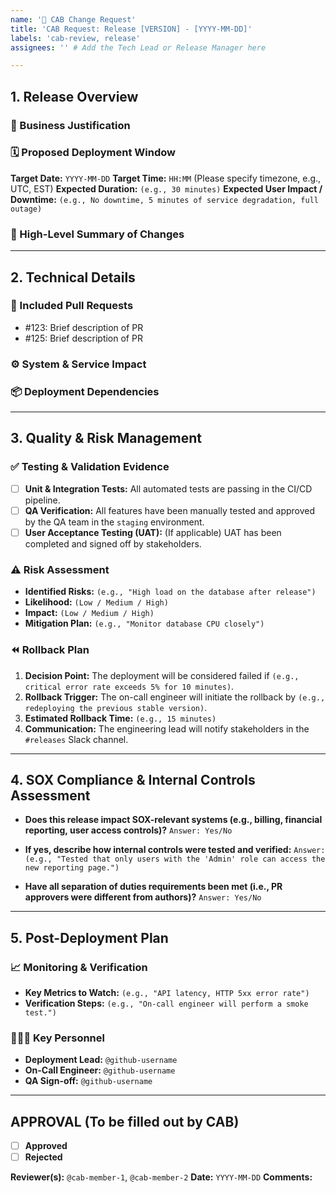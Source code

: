 ```yaml
---
name: '🚀 CAB Change Request'
title: 'CAB Request: Release [VERSION] - [YYYY-MM-DD]'
labels: 'cab-review, release'
assignees: '' # Add the Tech Lead or Release Manager here

---
```


<!-- 
Please fill out this template completely to ensure a smooth and fast review process. 
Provide as much detail as possible for each section.
-->

## 1. Release Overview

### 🎯 Business Justification
<!-- 
What is the primary goal of this release? 
What business value does it deliver, or what problem does it solve? 
-->

### 🗓️ Proposed Deployment Window
**Target Date:** `YYYY-MM-DD`
**Target Time:** `HH:MM` (Please specify timezone, e.g., UTC, EST)
**Expected Duration:** `(e.g., 30 minutes)`
**Expected User Impact / Downtime:** `(e.g., No downtime, 5 minutes of service degradation, full outage)`

### 📝 High-Level Summary of Changes
<!-- 
Provide a non-technical summary of the features, fixes, or changes included in this release. 
-->

---

## 2. Technical Details

### 🔗 Included Pull Requests
<!-- 
List all merged Pull Requests that are part of this release.
This provides a direct audit trail to the code changes.
-->
- #123: Brief description of PR
- #125: Brief description of PR

### ⚙️ System & Service Impact
<!-- 
What applications, services, or infrastructure components are affected by this change? 
-->

### 📦 Deployment Dependencies
<!-- 
Are there any prerequisites for this deployment? 
-->

---

## 3. Quality & Risk Management

### ✅ Testing & Validation Evidence
<!-- 
How do we know this release is ready? 
Summarize the testing that has been completed.
-->
- [ ] **Unit & Integration Tests:** All automated tests are passing in the CI/CD pipeline.
- [ ] **QA Verification:** All features have been manually tested and approved by the QA team in the `staging` environment.
- [ ] **User Acceptance Testing (UAT):** (If applicable) UAT has been completed and signed off by stakeholders.

### ⚠️ Risk Assessment
<!-- 
What could go wrong, what is the likelihood, and what is the impact?
-->
- **Identified Risks:** `(e.g., "High load on the database after release")`
- **Likelihood:** `(Low / Medium / High)`
- **Impact:** `(Low / Medium / High)`
- **Mitigation Plan:** `(e.g., "Monitor database CPU closely")`

### ⏪ Rollback Plan
<!-- 
Provide a step-by-step plan to revert the changes if the deployment fails. 
Be specific.
-->
1.  **Decision Point:** The deployment will be considered failed if `(e.g., critical error rate exceeds 5% for 10 minutes)`.
2.  **Rollback Trigger:** The on-call engineer will initiate the rollback by `(e.g., redeploying the previous stable version)`.
3.  **Estimated Rollback Time:** `(e.g., 15 minutes)`
4.  **Communication:** The engineering lead will notify stakeholders in the `#releases` Slack channel.

---

## 4. SOX Compliance & Internal Controls Assessment
<!-- This section is mandatory for the audit trail. -->

- **Does this release impact SOX-relevant systems (e.g., billing, financial reporting, user access controls)?**
  `Answer: Yes/No`

- **If yes, describe how internal controls were tested and verified:**
  `Answer: (e.g., "Tested that only users with the 'Admin' role can access the new reporting page.")`

- **Have all separation of duties requirements been met (i.e., PR approvers were different from authors)?**
  `Answer: Yes/No`

---

## 5. Post-Deployment Plan

### 📈 Monitoring & Verification
<!-- 
How will we confirm the deployment was successful? 
-->
- **Key Metrics to Watch:** `(e.g., "API latency, HTTP 5xx error rate")`
- **Verification Steps:** `(e.g., "On-call engineer will perform a smoke test.")`

### 👨‍👩‍👧 Key Personnel
- **Deployment Lead:** `@github-username`
- **On-Call Engineer:** `@github-username`
- **QA Sign-off:** `@github-username`

---

## APPROVAL (To be filled out by CAB)
<!-- This section is the official, auditable sign-off. -->

- [ ] **Approved**
- [ ] **Rejected**

**Reviewer(s):** `@cab-member-1`, `@cab-member-2`
**Date:** `YYYY-MM-DD`
**Comments:**
